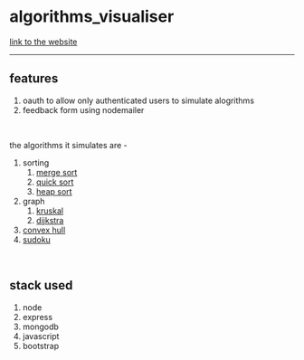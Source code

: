 # algorithms_visualiser

[link to the website](https://algorithms-visualiser.herokuapp.com/)

<hr />

## features

1. oauth to allow only authenticated users to simulate alogrithms
2. feedback form using nodemailer

<br />

the algorithms it simulates are -

1. sorting
   1. [merge sort](demo-images/Mergesort.png)
   2. [quick sort](demo-images/Quicksort.png)
   3. [heap sort](demo-images/Heapsort.png)
2. graph
   1. [kruskal](demo-images/Kruskal.png)
   2. [dijkstra](demo-images/Dijkstra.png)
3. [convex hull](demo-images/ConvexHull.png)
4. [sudoku](demo-images/Sudoku.png)

<br />

## stack used

1. node
2. express
3. mongodb
4. javascript
5. bootstrap
